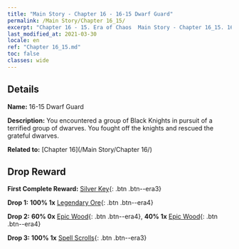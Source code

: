 ```yaml
---
title: "Main Story - Chapter 16 - 16-15 Dwarf Guard"
permalink: /Main Story/Chapter 16_15/
excerpt: "Chapter 16 - 15. Era of Chaos  Main Story - Chapter 16_15. 16-15 Dwarf Guard"
last_modified_at: 2021-03-30
locale: en
ref: "Chapter 16_15.md"
toc: false
classes: wide
---
```


## Details

 **Name:** 16-15 Dwarf Guard

 **Description:** You encountered a group of Black Knights in pursuit of a terrified group of dwarves. You fought off the knights and rescued the grateful dwarves.

 **Related to:** [Chapter 16](/Main Story/Chapter 16/)

## Drop Reward

 **First Complete Reward:** [Silver Key](/Items/con_693/){: .btn .btn--era3}

 **Drop 1:** **100% 1x** [Legendary Ore](/Items/mat_54/){: .btn .btn--era4}

 **Drop 2:** **60% 0x** [Epic Wood](/Items/mat_48/){: .btn .btn--era4}, **40% 1x** [Epic Wood](/Items/mat_48/){: .btn .btn--era4}

 **Drop 3:** **100% 1x** [Spell Scrolls](/Items/con_694/){: .btn .btn--era3}

